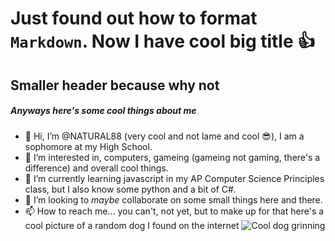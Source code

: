# Just found out how to format `Markdown`. Now I have cool big title 👍
## Smaller header because why not
##### Anyways here's some cool things about me
- 👋 Hi, I’m @NATURAL88 (very cool and not lame and cool 😎), I am a sophomore at my High School.
- 👀 I’m interested in, computers, gameing (gameing not gaming, there's a difference) and overall cool things.
- 🌱 I’m currently learning javascript in my AP Computer Science Principles class, but I also know some python and a bit of C#.
- 💞️ I’m looking to *maybe* collaborate on some small things here and there. 
- 📫 How to reach me... you can't, not yet, but to make up for that here's a cool picture of a random dog I found on the internet ![Cool dog grinning](https://i.ibb.co/dL3SkR6/DC07-F9-D0-2333-4-C9-A-97-A9-816828-BF66-F4.jpg)

<!---
NATURAL88/NATURAL88 is a ✨ special ✨ repository because its `README.md` (this file) appears on your GitHub profile.
You can click the Preview link to take a look at your changes.
--->

